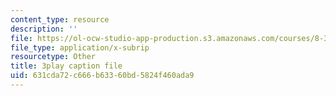 ```yaml
---
content_type: resource
description: ''
file: https://ol-ocw-studio-app-production.s3.amazonaws.com/courses/8-334-statistical-mechanics-ii-statistical-physics-of-fields-spring-2014/631cda72c666b63360bd5824f460ada9_xtgygDYTKM0.srt
file_type: application/x-subrip
resourcetype: Other
title: 3play caption file
uid: 631cda72-c666-b633-60bd-5824f460ada9
---
```

